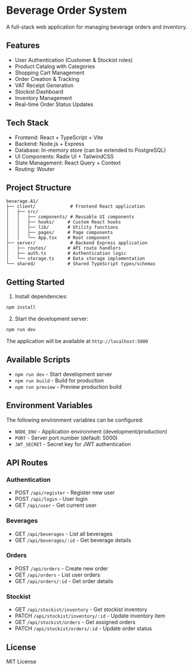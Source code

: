 
# Beverage Order System

A full-stack web application for managing beverage orders and inventory.

## Features

- User Authentication (Customer & Stockist roles)
- Product Catalog with Categories
- Shopping Cart Management  
- Order Creation & Tracking
- VAT Receipt Generation
- Stockist Dashboard
- Inventory Management
- Real-time Order Status Updates

## Tech Stack

- Frontend: React + TypeScript + Vite
- Backend: Node.js + Express
- Database: In-memory store (can be extended to PostgreSQL)
- UI Components: Radix UI + TailwindCSS
- State Management: React Query + Context
- Routing: Wouter

## Project Structure

```
beverage.A1/
├── client/             # Frontend React application
│   ├── src/
│   │   ├── components/ # Reusable UI components
│   │   ├── hooks/     # Custom React hooks
│   │   ├── lib/       # Utility functions
│   │   ├── pages/     # Page components
│   │   └── App.tsx    # Root component
├── server/             # Backend Express application
│   ├── routes/        # API route handlers
│   ├── auth.ts        # Authentication logic
│   └── storage.ts     # Data storage implementation
└── shared/            # Shared TypeScript types/schemas
```

## Getting Started

1. Install dependencies:
```bash
npm install
```

2. Start the development server:
```bash
npm run dev
```

The application will be available at `http://localhost:5000`

## Available Scripts

- `npm run dev` - Start development server
- `npm run build` - Build for production
- `npm run preview` - Preview production build

## Environment Variables

The following environment variables can be configured:

- `NODE_ENV` - Application environment (development/production)
- `PORT` - Server port number (default: 5000)
- `JWT_SECRET` - Secret key for JWT authentication

## API Routes

### Authentication
- POST `/api/register` - Register new user
- POST `/api/login` - User login
- GET `/api/user` - Get current user

### Beverages
- GET `/api/beverages` - List all beverages
- GET `/api/beverages/:id` - Get beverage details

### Orders
- POST `/api/orders` - Create new order
- GET `/api/orders` - List user orders
- GET `/api/orders/:id` - Get order details

### Stockist
- GET `/api/stockist/inventory` - Get stockist inventory
- PATCH `/api/stockist/inventory/:id` - Update inventory item
- GET `/api/stockist/orders` - Get assigned orders
- PATCH `/api/stockist/orders/:id` - Update order status

## License

MIT License
